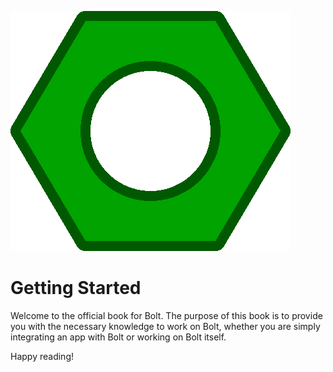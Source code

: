 ![](/assets/bolt.png)

# Getting Started

Welcome to the official book for Bolt. The purpose of this book is to provide you with the necessary knowledge to work on Bolt, whether you are simply integrating an app with Bolt or working on Bolt itself.

Happy reading!

